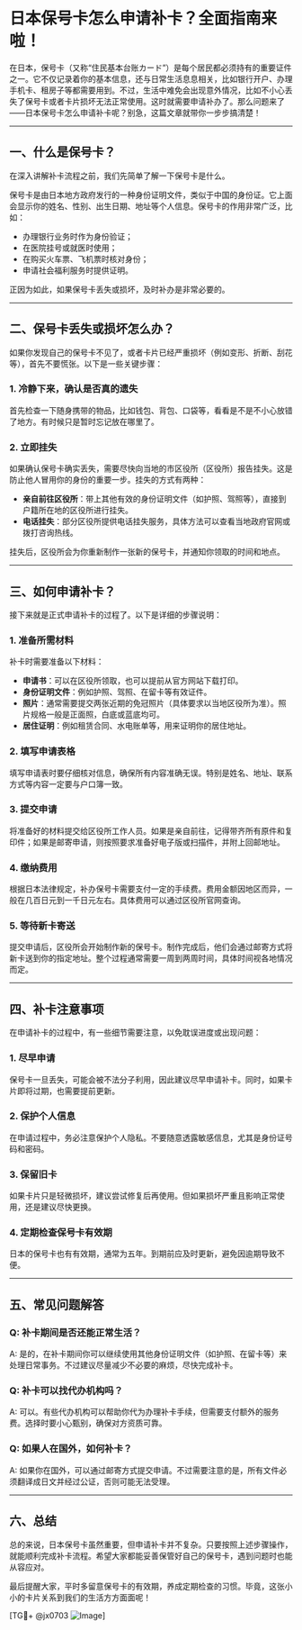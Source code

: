 # 日本保号卡怎么申请补卡？全面指南来啦！

在日本，保号卡（又称“住民基本台账カード”）是每个居民都必须持有的重要证件之一。它不仅记录着你的基本信息，还与日常生活息息相关，比如银行开户、办理手机卡、租房子等都需要用到。不过，生活中难免会出现意外情况，比如不小心丢失了保号卡或者卡片损坏无法正常使用。这时就需要申请补办了。那么问题来了——日本保号卡怎么申请补卡呢？别急，这篇文章就带你一步步搞清楚！

---

## 一、什么是保号卡？

在深入讲解补卡流程之前，我们先简单了解一下保号卡是什么。

保号卡是由日本地方政府发行的一种身份证明文件，类似于中国的身份证。它上面会显示你的姓名、性别、出生日期、地址等个人信息。保号卡的作用非常广泛，比如：

- 办理银行业务时作为身份验证；
- 在医院挂号或就医时使用；
- 在购买火车票、飞机票时核对身份；
- 申请社会福利服务时提供证明。

正因为如此，如果保号卡丢失或损坏，及时补办是非常必要的。

---

## 二、保号卡丢失或损坏怎么办？

如果你发现自己的保号卡不见了，或者卡片已经严重损坏（例如变形、折断、刮花等），首先不要慌张。以下是一些关键步骤：

### 1. **冷静下来，确认是否真的遗失**
   首先检查一下随身携带的物品，比如钱包、背包、口袋等，看看是不是不小心放错了地方。有时候只是暂时忘记放在哪里了。

### 2. **立即挂失**
   如果确认保号卡确实丢失，需要尽快向当地的市区役所（区役所）报告挂失。这是防止他人冒用你的身份的重要一步。挂失的方式有两种：
   - **亲自前往区役所**：带上其他有效的身份证明文件（如护照、驾照等），直接到户籍所在地的区役所进行挂失。
   - **电话挂失**：部分区役所提供电话挂失服务，具体方法可以查看当地政府官网或拨打咨询热线。

挂失后，区役所会为你重新制作一张新的保号卡，并通知你领取的时间和地点。

---

## 三、如何申请补卡？

接下来就是正式申请补卡的过程了。以下是详细的步骤说明：

### 1. **准备所需材料**
   补卡时需要准备以下材料：
   - **申请书**：可以在区役所领取，也可以提前从官方网站下载打印。
   - **身份证明文件**：例如护照、驾照、在留卡等有效证件。
   - **照片**：通常需要提交两张近期的免冠照片（具体要求以当地区役所为准）。照片规格一般是正面照，白底或蓝底均可。
   - **居住证明**：例如租赁合同、水电账单等，用来证明你的居住地址。

### 2. **填写申请表格**
   填写申请表时要仔细核对信息，确保所有内容准确无误。特别是姓名、地址、联系方式等内容一定要与户口簿一致。

### 3. **提交申请**
   将准备好的材料提交给区役所工作人员。如果是亲自前往，记得带齐所有原件和复印件；如果是邮寄申请，则按照要求准备好电子版或扫描件，并附上回邮地址。

### 4. **缴纳费用**
   根据日本法律规定，补办保号卡需要支付一定的手续费。费用金额因地区而异，一般在几百日元到一千日元左右。具体费用可以通过区役所官网查询。

### 5. **等待新卡寄送**
   提交申请后，区役所会开始制作新的保号卡。制作完成后，他们会通过邮寄方式将新卡送到你的指定地址。整个过程通常需要一周到两周时间，具体时间视各地情况而定。

---

## 四、补卡注意事项

在申请补卡的过程中，有一些细节需要注意，以免耽误进度或出现问题：

### 1. **尽早申请**
   保号卡一旦丢失，可能会被不法分子利用，因此建议尽早申请补卡。同时，如果卡片即将过期，也需要提前更新。

### 2. **保护个人信息**
   在申请过程中，务必注意保护个人隐私。不要随意透露敏感信息，尤其是身份证号码和密码。

### 3. **保留旧卡**
   如果卡片只是轻微损坏，建议尝试修复后再使用。但如果损坏严重且影响正常使用，还是建议尽快更换。

### 4. **定期检查保号卡有效期**
   日本的保号卡也有有效期，通常为五年。到期前应及时更新，避免因逾期导致不便。

---

## 五、常见问题解答

### Q: 补卡期间是否还能正常生活？
A: 是的，在补卡期间你可以继续使用其他身份证明文件（如护照、在留卡等）来处理日常事务。不过建议尽量减少不必要的麻烦，尽快完成补卡。

### Q: 补卡可以找代办机构吗？
A: 可以。有些代办机构可以帮助你代为办理补卡手续，但需要支付额外的服务费。选择时要小心甄别，确保对方资质可靠。

### Q: 如果人在国外，如何补卡？
A: 如果你在国外，可以通过邮寄方式提交申请。不过需要注意的是，所有文件必须翻译成日文并经过公证，否则可能无法受理。

---

## 六、总结

总的来说，日本保号卡虽然重要，但申请补卡并不复杂。只要按照上述步骤操作，就能顺利完成补卡流程。希望大家都能妥善保管好自己的保号卡，遇到问题时也能从容应对。

最后提醒大家，平时多留意保号卡的有效期，养成定期检查的习惯。毕竟，这张小小的卡片关系到我们的生活方方面面呢！

[TG💪+ @jx0703 ![Image](https://github.com/user-attachments/assets/dbca1d08-cadb-493c-b0ec-ad6f7a83f270)]